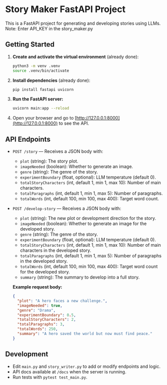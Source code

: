 # Story Maker FastAPI Project

This is a FastAPI project for generating and developing stories using LLMs.
Note: Enter API_KEY in the story_maker.py 

## Getting Started

1. **Create and activate the virtual environment** (already done):
   ```sh
   python3 -m venv .venv
   source .venv/bin/activate
   ```
2. **Install dependencies** (already done):
   ```sh
   pip install fastapi uvicorn
   ```

3. **Run the FastAPI server:**
   ```sh
   uvicorn main:app --reload
   ```
4. Open your browser and go to [http://127.0.0.1:8000](http://127.0.0.1:8000) to see the API.


## API Endpoints
- `POST /story` — Receives a JSON body with:
  - `plot` (string): The story plot.
  - `imageNeeded` (boolean): Whether to generate an image.
  - `genre` (string): The genre of the story.
  - `experimentBoundary` (float, optional): LLM temperature (default 0).
  - `totalStoryCharacters` (int, default 1, min 1, max 10): Number of main characters.
  - `totalParagraphs` (int, default 1, min 1, max 5): Number of paragraphs.
  - `totalWords` (int, default 100, min 100, max 400): Target word count.

- `POST /develop-story` — Receives a JSON body with:
  - `plot` (string): The new plot or development direction for the story.
  - `imageNeeded` (boolean): Whether to generate an image for the developed story.
  - `genre` (string): The genre of the story.
  - `experimentBoundary` (float, optional): LLM temperature (default 0).
  - `totalStoryCharacters` (int, default 1, min 1, max 10): Number of main characters in the developed story.
  - `totalParagraphs` (int, default 1, min 1, max 5): Number of paragraphs in the developed story.
  - `totalWords` (int, default 100, min 100, max 400): Target word count for the developed story.
  - `summary` (string): The summary to develop into a full story.

  **Example request body:**
  ```json
  {
    "plot": "A hero faces a new challenge.",
    "imageNeeded": true,
    "genre": "Drama",
    "experimentBoundary": 0.5,
    "totalStoryCharacters": 2,
    "totalParagraphs": 3,
    "totalWords": 250,
    "summary": "A hero saved the world but now must find peace."
  }
  ```

## Development
- Edit `main.py` and `story_writer.py` to add or modify endpoints and logic.
- API docs available at `/docs` when the server is running.
- Run tests with `pytest test_main.py`.
